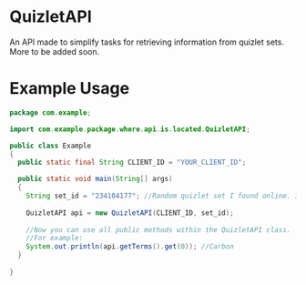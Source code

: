 # QuizletAPI
An API made to simplify tasks for retrieving information from quizlet sets. More to be added soon.

# Example Usage
```java
package com.example;

import com.example.package.where.api.is.located.QuizletAPI;

public class Example
{
  public static final String CLIENT_ID = "YOUR_CLIENT_ID";

  public static void main(String[] args)
  {
    String set_id = "234104177"; //Random quizlet set I found online. I am not the owner/creator of it.
    
    QuizletAPI api = new QuizletAPI(CLIENT_ID, set_id);
    
    //Now you can use all public methods within the QuizletAPI class.
    //For example:
    System.out.println(api.getTerms().get(0)); //Carbon
  }
  
}
```

